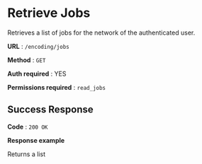 # Retrieve Jobs

Retrieves a list of jobs for the network of the authenticated user.

**URL** : `/encoding/jobs`

**Method** : `GET`

**Auth required** : YES

**Permissions required** : `read_jobs`

## Success Response

**Code** : `200 OK`

**Response example**

Returns a list